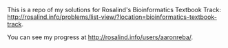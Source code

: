 This is a repo of my solutions for Rosalind's Bioinformatics Textbook Track: http://rosalind.info/problems/list-view/?location=bioinformatics-textbook-track.

You can see my progress at http://rosalind.info/users/aaronreba/.
